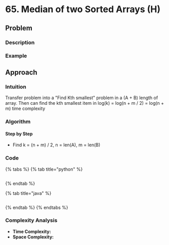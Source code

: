 # 65. Median of two Sorted Arrays \(H\)

## Problem

### Description

### Example

## Approach

### Intuition

Transfer problem into a "Find Kth smallest" problem in a \(A + B\) length of array. Then can find the kth smallest item in log\(k\) = log\(n + m / 2\) = log\(n + m\) time complexity

### Algorithm

#### Step by Step

* Find k = \(n + m\) / 2, n = len\(A\), m = len\(B\)

### Code

{% tabs %}
{% tab title="python" %}
```python

```
{% endtab %}

{% tab title="java" %}
```

```
{% endtab %}
{% endtabs %}

### Complexity Analysis

* **Time Complexity:**
* **Space Complexity:**

